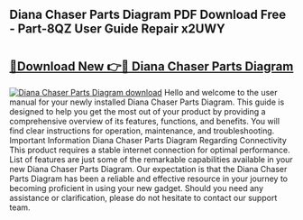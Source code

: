## Diana Chaser Parts Diagram PDF Download Free - Part-8QZ User Guide Repair x2UWY

# <h2><a href="http://dfhfyl.blite.top/?on=Diana+Chaser+Parts+Diagram">🔗Download New 👉🔴 Diana Chaser Parts Diagram</a></h2>

[![Diana Chaser Parts Diagram download](https://i.imgur.com/lujVjoI.png)](http://dfhfyl.blite.top/?on=Diana+Chaser+Parts+Diagram)
Hello and welcome to the user manual for your newly installed Diana Chaser Parts Diagram. This guide is designed to help you get the most out of your product by providing a comprehensive overview of its features, functions, and benefits. You will find clear instructions for operation, maintenance, and troubleshooting. Important Information Diana Chaser Parts Diagram Regarding Connectivity This product requires a stable internet connection for optimal performance. List of features are just some of the remarkable capabilities available in your new Diana Chaser Parts Diagram. Our expectation is that the Diana Chaser Parts Diagram has been a reliable and effective resource in your journey to becoming proficient in using your new gadget. Should you need any assistance or clarification, please do not hesitate to contact our support team.
